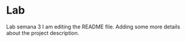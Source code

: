 # Lab
Lab semana 3
I am editing the README file. Adding some more details about the project description.
